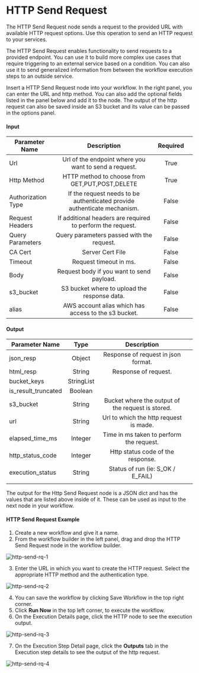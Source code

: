 # HTTP Send Request  

The HTTP Send Request node sends a request to the provided URL with available HTTP request options. Use this operation to send an HTTP request to your services. 

The HTTP Send Request enables functionality to send requests to a provided endpoint. You can use it to build more complex use cases that require triggering to an external service based on a condition. You can also use it to send generalized information from between the workflow execution steps to an outside service.  

Insert a HTTP Send Request node into your workflow. In the right panel, you can enter the URL and http method. You can also add the optional fields listed in the panel below and add it to the node. The output of the http request can also be saved inside an S3 bucket and its value can be passed in the options panel. 

#### Input 

|       Parameter Name     |                                    Description                                |      Required  |   |
|--------------------------|:-----------------------------------------------------------------------------:|:--------------:|---|
|      Url                 |     Url of the endpoint where you want to send a request.                     |     True       |   |
|      Http Method         |     HTTP method to choose from GET,PUT,POST,DELETE                            |     True       |   |
|      Authorization Type  |     If the request needs to be authenticated provide authenticate mechanism.  |     False      |   |
|      Request Headers     |     If additional headers are required to perform the request.                |     False      |   |
|      Query Parameters    |     Query parameters passed with the request.                                 |     False      |   |
|      CA Cert             |     Server Cert File                                                          |     False      |   |
|      Timeout             |     Request timeout in ms.                                                    |     False      |   |
|      Body                |     Request body if you want to send payload.                                 |     False      |   |
|      s3_bucket           |     S3 bucket where to upload the response data.                              |     False      |   |
|      alias               |     AWS account alias which has access to the s3 bucket.                      |     False      |   | 

#### Output

|       Parameter Name      |         Type    |                         Description                    |   |
|---------------------------|:---------------:|:------------------------------------------------------:|---|
|      json_resp            |     Object      |     Response of request in json format.                |   |
|      html_resp            |     String      |     Response of request.                               |   |
|      bucket_keys          |     StringList  |                                                        |   |
|      is_result_truncated  |     Boolean     |                                                        |   |
|      s3_bucket            |     String      |     Bucket where the output of the request is stored.  |   |
|      url                  |     String      |     Url to which the http request is made.             |   |
|      elapsed_time_ms      |     Integer     |     Time in ms taken to perform the request.           |   |
|      http_status_code     |     Integer     |     Http status code of the response.                  |   |
|      execution_status     |     String      |     Status of run (ie: S_OK / E_FAIL)                  |   |
|                           |                 |                                                        |   |

The output for the Http Send Request node is a JSON dict and has the values that are listed above inside of it. These can be used as input to the next node in your workflow. 

#### HTTP Send Request Example 

1. Create a new workflow and give it a name. 
2. From the workflow builder in the left panel, drag and drop the HTTP Send Request node in the workflow builder. 

![http-send-rq-1](https://github.com/spotinst/help/assets/106514736/e1840c5d-ecf4-4204-8ef6-7462daa363f2)

3. Enter the URL in which you want to create the HTTP request. Select the appropriate HTTP method and the authentication type. 

![http-send-rq-2](https://github.com/spotinst/help/assets/106514736/4c84b529-ccee-4962-a2dd-0b4155a6be56)

4. You can save the workflow by clicking Save Workflow in the top right corner. 
5. Click **Run Now** in the top left corner, to execute the workflow. 
6. On the Execution Details page, click the HTTP node to see the execution output. 

![http-send-rq-3](https://github.com/spotinst/help/assets/106514736/ecc48a60-6400-4c71-a731-97f4135fa4c0)

7. On the Execution Step Detail page, click the **Outputs** tab in the Execution step details to see the output of the http request.

![http-send-rq-4](https://github.com/spotinst/help/assets/106514736/d2154bfc-beb0-4e04-af25-a560cc370c4e)
